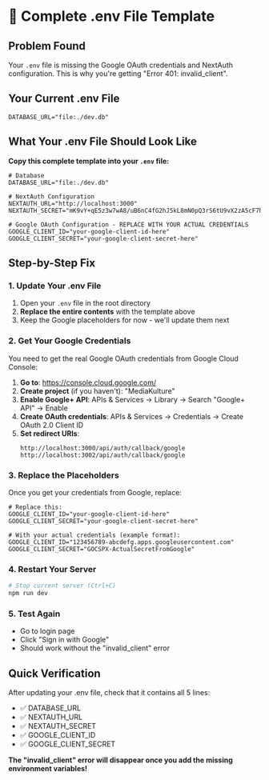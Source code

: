 # 🔧 Complete .env File Template

## Problem Found
Your `.env` file is missing the Google OAuth credentials and NextAuth configuration. This is why you're getting "Error 401: invalid_client".

## Your Current .env File
```env
DATABASE_URL="file:./dev.db"
```

## What Your .env File Should Look Like

**Copy this complete template into your `.env` file:**

```env
# Database
DATABASE_URL="file:./dev.db"

# NextAuth Configuration
NEXTAUTH_URL="http://localhost:3000"
NEXTAUTH_SECRET="mK9vY+qE5z3w7wA8/uB6nC4fG2hJ5kL8mN0pQ3rS6tU9vX2zA5cF7hJ0kM3nP6qT"

# Google OAuth Configuration - REPLACE WITH YOUR ACTUAL CREDENTIALS
GOOGLE_CLIENT_ID="your-google-client-id-here"
GOOGLE_CLIENT_SECRET="your-google-client-secret-here"
```

## Step-by-Step Fix

### 1. Update Your .env File
1. Open your `.env` file in the root directory
2. **Replace the entire contents** with the template above
3. Keep the Google placeholders for now - we'll update them next

### 2. Get Your Google Credentials
You need to get the real Google OAuth credentials from Google Cloud Console:

1. **Go to**: https://console.cloud.google.com/
2. **Create project** (if you haven't): "MediaKulture"
3. **Enable Google+ API**: APIs & Services → Library → Search "Google+ API" → Enable
4. **Create OAuth credentials**: APIs & Services → Credentials → Create OAuth 2.0 Client ID
5. **Set redirect URIs**:
   ```
   http://localhost:3000/api/auth/callback/google
   http://localhost:3002/api/auth/callback/google
   ```

### 3. Replace the Placeholders
Once you get your credentials from Google, replace:

```env
# Replace this:
GOOGLE_CLIENT_ID="your-google-client-id-here"
GOOGLE_CLIENT_SECRET="your-google-client-secret-here"

# With your actual credentials (example format):
GOOGLE_CLIENT_ID="123456789-abcdefg.apps.googleusercontent.com"
GOOGLE_CLIENT_SECRET="GOCSPX-ActualSecretFromGoogle"
```

### 4. Restart Your Server
```bash
# Stop current server (Ctrl+C)
npm run dev
```

### 5. Test Again
- Go to login page
- Click "Sign in with Google"
- Should work without the "invalid_client" error

## Quick Verification

After updating your .env file, check that it contains all 5 lines:
- ✅ DATABASE_URL
- ✅ NEXTAUTH_URL  
- ✅ NEXTAUTH_SECRET
- ✅ GOOGLE_CLIENT_ID
- ✅ GOOGLE_CLIENT_SECRET

**The "invalid_client" error will disappear once you add the missing environment variables!** 